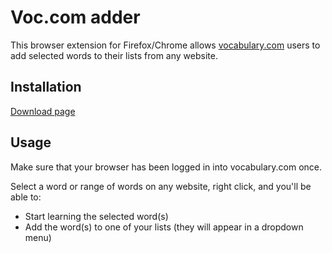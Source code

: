 # Voc.com adder

This browser extension for Firefox/Chrome allows [vocabulary.com](https://www.vocabulary.com/) users to add selected words to their lists from any website.

## Installation

[Download page](https://github.com/th0rgall/voc-adder/releases)

## Usage

Make sure that your browser has been logged in into vocabulary.com once.

Select a word or range of words on any website, right click, and you'll be able to:
- Start learning the selected word(s)
- Add the word(s) to one of your lists (they will appear in a dropdown menu)
